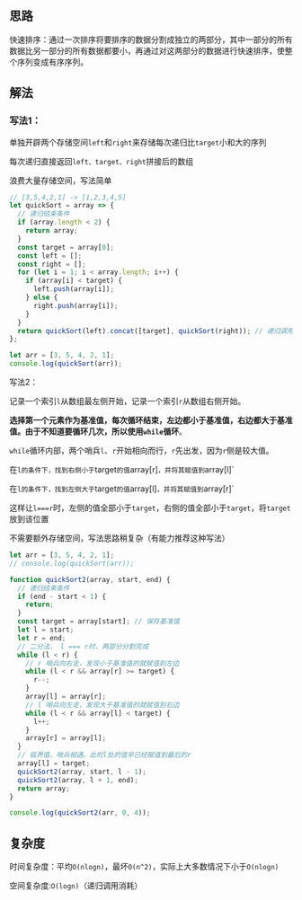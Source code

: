 ## 思路

快速排序：通过一次排序将要排序的数据分割成独立的两部分，其中一部分的所有数据比另一部分的所有数据都要小，再通过对这两部分的数据进行快速排序，使整个序列变成有序序列。



## 解法

### 写法1：

单独开辟两个存储空间`left`和`right`来存储每次递归比`target`小和大的序列

每次递归直接返回`left、target、right`拼接后的数组

浪费大量存储空间，写法简单

```javascript
// [3,5,4,2,1] -> [1,2,3,4,5]
let quickSort = array => {
  // 递归结束条件
  if (array.length < 2) {
    return array;
  }
  const target = array[0];
  const left = [];
  const right = [];
  for (let i = 1; i < array.length; i++) {
    if (array[i] < target) {
      left.push(array[i]);
    } else {
      right.push(array[i]);
    }
  }
  return quickSort(left).concat([target], quickSort(right)); // 递归调用
};

let arr = [3, 5, 4, 2, 1];
console.log(quickSort(arr));
```



写法2：

记录一个索引`l`从数组最左侧开始，记录一个索引`r`从数组右侧开始。

**选择第一个元素作为基准值，每次循环结束，左边都小于基准值，右边都大于基准值。由于不知道要循环几次，所以使用`while`循环**。

`while`循环内部，两个哨兵`l`、`r`开始相向而行，`r`先出发，因为`r`侧是较大值。

在`l的条件下，找到右侧小于`target`的值`array[r]`，并将其赋值到`array[l]`

在`l的条件下，找到左侧大于`target`的值`array[l]`，并将其赋值到`array[r]`

这样让`l===r`时，左侧的值全部小于`target`，右侧的值全部小于`target`，将`target`放到该位置

不需要额外存储空间，写法思路稍复杂（有能力推荐这种写法）

```javascript
let arr = [3, 5, 4, 2, 1];
// console.log(quickSort(arr));

function quickSort2(array, start, end) {
  // 递归结束条件
  if (end - start < 1) {
    return;
  }
  const target = array[start]; // 保存基准值
  let l = start;
  let r = end;
  // 二分法， l === r时，两部分分割完成
  while (l < r) {
    // r 哨兵向右走，发现小于基准值的就赋值到左边
    while (l < r && array[r] >= target) {
      r--;
    }
    array[l] = array[r];
    // l 哨兵向左走，发现大于基准值的就赋值到右边
    while (l < r && array[l] < target) {
      l++;
    }
    array[r] = array[l];
  }
  // 临界值，哨兵相遇。此时l处的值早已经赋值到最后的r
  array[l] = target;
  quickSort2(array, start, l - 1);
  quickSort2(array, l + 1, end);
  return array;
}

console.log(quickSort2(arr, 0, 4));
```



## 复杂度

时间复杂度：平均`O(nlogn)`，最坏`O(n^2)`，实际上大多数情况下小于`O(nlogn)`

空间复杂度:`O(logn)`（递归调用消耗）

## 

